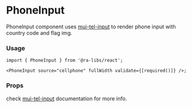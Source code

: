# PhoneInput

PhoneInput component uses [mui-tel-input](https://viclafouch.github.io/mui-tel-input/) to render phone input with country code and flag img.

### Usage

```tsx
import { PhoneInput } from '@ra-libs/react';

<PhoneInput source="cellphone" fullWidth validate={[required()]} />;
```

### Props

check [mui-tel-input](https://viclafouch.github.io/mui-tel-input/) documentation for more info.
